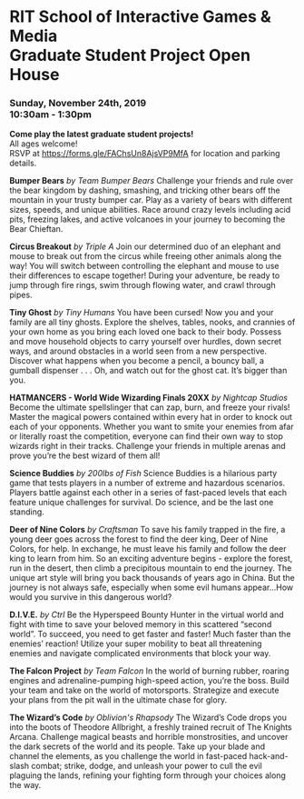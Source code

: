 # RIT School of Interactive Games & Media<br>Graduate Student Project Open House
### Sunday, November 24th, 2019<br>10:30am - 1:30pm

**Come play the latest graduate student projects!**<br>
All ages welcome! <br>
RSVP at https://forms.gle/FAChsUn8AjsVP9MfA for location and parking details.


**Bumper Bears** *by Team Bumper Bears*
Challenge your friends and rule over the bear kingdom by dashing, smashing, and tricking other bears off the mountain in your trusty bumper car. Play as a variety of bears with different sizes, speeds, and unique abilities. Race around crazy levels including acid pits, freezing lakes, and active volcanoes in your journey to becoming the Bear Chieftan. 

**Circus Breakout** *by Triple A*
Join our determined duo of an elephant and mouse to break out from the circus while freeing other animals along the way! You will switch between controlling the elephant and mouse to use their differences to escape together! During your adventure, be ready to jump through fire rings, swim through flowing water, and crawl through pipes.  

**Tiny Ghost** *by Tiny Humans*
You have been cursed!  Now you and your family are all tiny ghosts.  Explore the shelves, tables, nooks, and crannies of your own home as you bring each loved one back to their body.  Possess and move household objects to carry yourself over hurdles, down secret ways, and around obstacles in a world seen from a new perspective.  Discover what happens when you become a pencil, a bouncy ball, a gumball dispenser . . . Oh, and watch out for the ghost cat.  It’s bigger than you.

**HATMANCERS - World Wide Wizarding Finals 20XX** *by Nightcap Studios*
Become the ultimate spellslinger that can zap, burn, and freeze your rivals! Master the magical powers contained within every hat in order to knock out each of your opponents. Whether you want to smite your enemies from afar or literally roast the competition, everyone can find their own way to stop wizards right in their tracks. Challenge your friends in multiple arenas and prove you’re the best wizard of them all!

**Science Buddies** *by 200lbs of Fish*
Science Buddies is a hilarious party game that tests players in a number of extreme and hazardous scenarios. Players battle against each other in a series of fast-paced levels that each feature unique challenges for survival. Do science, and be the last one standing.  

**Deer of Nine Colors** *by Craftsman*
To save his family trapped in the fire, a young deer goes across the forest to find the deer king, Deer of Nine Colors, for help. In exchange, he must leave his family and follow the deer king to learn from him. So an exciting adventure begins - explore the forest, run in the desert, then climb a precipitous mountain to end the journey. The unique art style will bring you back thousands of years ago in China. But the journey is not always safe, especially when some evil humans appear...How would you survive in this dangerous world?

**D.I.V.E.** *by Ctrl*
Be the Hyperspeed Bounty Hunter in the virtual world and fight with time to save your beloved memory in this scattered “second world”. To succeed, you need to get faster and faster! Much faster than the enemies’ reaction! Utilize your super mobility to beat all threatening enemies and navigate complicated environments that block your way.

**The Falcon Project** *by Team Falcon*
In the world of burning rubber, roaring engines and adrenaline-pumping high-speed action, you’re the boss. Build your team and take on the world of motorsports. Strategize and execute your plans from the pit wall in the ultimate chase for glory.

**The Wizard’s Code** *by Oblivion's Rhapsody*
The Wizard’s Code drops you into the boots of Theodore Allbright, a freshly trained recruit of The Knights Arcana. Challenge magical beasts and horrible monstrosities, and uncover the dark secrets of the world and its people. Take up your blade and channel the elements, as you challenge the world in fast-paced hack-and-slash combat; strike, dodge, and unleash your power to cull the evil plaguing the lands, refining your fighting form through your choices along the way.
